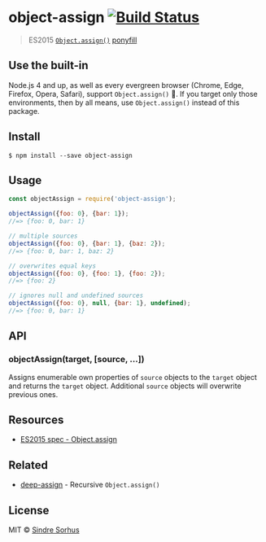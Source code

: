 # object-assign [![Build Status](https://travis-ci.org/sindresorhus/object-assign.svg?branch=master)](https://travis-ci.org/sindresorhus/object-assign)

> ES2015 [`Object.assign()`](http://www.2ality.com/2014/01/object-assign.html) [ponyfill](https://ponyfill.com)















<extoc></extoc>

## Use the built-in

Node.js 4 and up, as well as every evergreen browser (Chrome, Edge, Firefox, Opera, Safari),
support `Object.assign()` :tada:. If you target only those environments, then by all
means, use `Object.assign()` instead of this package.


## Install

```
$ npm install --save object-assign
```


## Usage

```js
const objectAssign = require('object-assign');

objectAssign({foo: 0}, {bar: 1});
//=> {foo: 0, bar: 1}

// multiple sources
objectAssign({foo: 0}, {bar: 1}, {baz: 2});
//=> {foo: 0, bar: 1, baz: 2}

// overwrites equal keys
objectAssign({foo: 0}, {foo: 1}, {foo: 2});
//=> {foo: 2}

// ignores null and undefined sources
objectAssign({foo: 0}, null, {bar: 1}, undefined);
//=> {foo: 0, bar: 1}
```


## API

### objectAssign(target, [source, ...])

Assigns enumerable own properties of `source` objects to the `target` object and returns the `target` object. Additional `source` objects will overwrite previous ones.


## Resources

- [ES2015 spec - Object.assign](https://people.mozilla.org/~jorendorff/es6-draft.html#sec-object.assign)


## Related

- [deep-assign](https://github.com/sindresorhus/deep-assign) - Recursive `Object.assign()`


## License

MIT © [Sindre Sorhus](https://sindresorhus.com)
